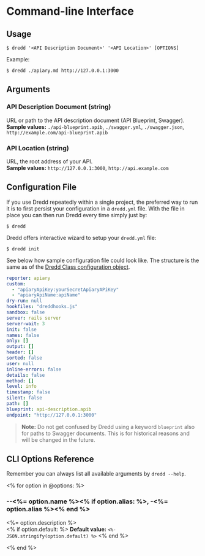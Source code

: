 # Command-line Interface

## Usage

```
$ dredd '<API Description Document>' '<API Location>' [OPTIONS]
```

Example:

```
$ dredd ./apiary.md http://127.0.0.1:3000
```

## Arguments

### API Description Document (string)

URL or path to the API description document (API Blueprint, Swagger).<br>
**Sample values:** `./api-blueprint.apib`, `./swagger.yml`, `./swagger.json`, `http://example.com/api-blueprint.apib`

### API Location (string)

URL, the root address of your API.<br>
**Sample values:** `http://127.0.0.1:3000`, `http://api.example.com`

## Configuration File

If you use Dredd repeatedly within a single project, the preferred way to run it is to first persist your configuration in a `dredd.yml` file. With the file in place you can then run Dredd every time simply just by:

```
$ dredd
```

Dredd offers interactive wizard to setup your `dredd.yml` file:

```
$ dredd init
```

See below how sample configuration file could look like. The structure is
the same as of the [Dredd Class configuration object](usage-js.md#configuration-object-for-dredd-class).

```yaml
reporter: apiary
custom:
  - "apiaryApiKey:yourSecretApiaryAPiKey"
  - "apiaryApiName:apiName"
dry-run: null
hookfiles: "dreddhooks.js"
sandbox: false
server: rails server
server-wait: 3
init: false
names: false
only: []
output: []
header: []
sorted: false
user: null
inline-errors: false
details: false
method: []
level: info
timestamp: false
silent: false
path: []
blueprint: api-description.apib
endpoint: "http://127.0.0.1:3000"
```

> **Note:** Do not get confused by Dredd using a keyword `blueprint` also for paths to Swagger documents. This is for historical reasons and will be changed in the future.

## CLI Options Reference

Remember you can always list all available arguments by `dredd --help`.

<% for option in @options: %>
<a name="-<%= option.name %><% if option.alias: %>-<%= option.alias %><% end %>"></a><!-- legacy MkDocs anchor -->

### \-\-<%= option.name %><% if option.alias: %>, -<%= option.alias %><% end %>

<%= option.description %><br>
<% if option.default: %>
**Default value:** `<%- JSON.stringify(option.default) %>`
<% end %>

<% end %>

